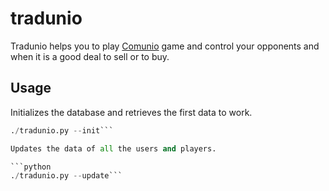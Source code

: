 # tradunio

Tradunio helps you to play <a href="http://www.comunio.es">Comunio</a> game and control your opponents and when it is a good deal to sell or to buy.

## Usage
Initializes the database and retrieves the first data to work.

```python
./tradunio.py --init```

Updates the data of all the users and players.

```python
./tradunio.py --update```

